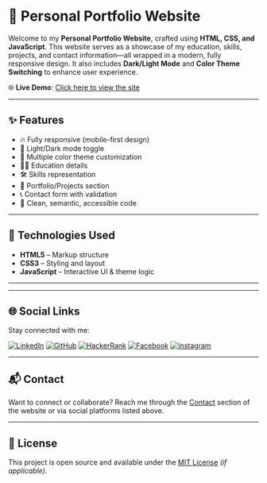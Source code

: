 # 💼 Personal Portfolio Website

Welcome to my **Personal Portfolio Website**, crafted using **HTML, CSS, and JavaScript**. This website serves as a showcase of my education, skills, projects, and contact information—all wrapped in a modern, fully responsive design. It also includes **Dark/Light Mode** and **Color Theme Switching** to enhance user experience.

🌐 **Live Demo**: [Click here to view the site](https://pawarshekhar709.github.io/Portfolio/)

---

## ✨ Features

- 🔥 Fully responsive (mobile-first design)
- 🌙 Light/Dark mode toggle
- 🎨 Multiple color theme customization
- 🧑‍🎓 Education details
- 🛠️ Skills representation
- 📂 Portfolio/Projects section
- 📞 Contact form with validation
- 📃 Clean, semantic, accessible code

---

## 🚀 Technologies Used

- **HTML5** – Markup structure
- **CSS3** – Styling and layout
- **JavaScript** – Interactive UI & theme logic

---

---

## 🌐 Social Links

Stay connected with me:

<div align="left">

[![LinkedIn](https://img.shields.io/badge/LinkedIn-0077B5?logo=linkedin&logoColor=white)](https://www.linkedin.com/in/shekhar-pawar-80006a1a9)
[![GitHub](https://img.shields.io/badge/GitHub-181717?logo=github&logoColor=white)](https://www.github.com/pawarshekhar709?hr_r=1)
[![HackerRank](https://img.shields.io/badge/HackerRank-2EC866?logo=HackerRank&logoColor=white)](https://www.hackerrank.com/profile/pawarshekhar709)
[![Facebook](https://img.shields.io/badge/Facebook-1877F2?logo=facebook&logoColor=white)](https://www.facebook.com/pawar.shekhar.58)
[![Instagram](https://img.shields.io/badge/Instagram-E4405F?logo=instagram&logoColor=white)](https://www.instagram.com/shekharpawar_1719)

</div>

---

## 📬 Contact

Want to connect or collaborate? Reach me through the [Contact](https://pawarshekhar709.github.io/Portfolio/#contact) section of the website or via social platforms listed above.

---

## 📌 License

This project is open source and available under the [MIT License](LICENSE) _(if applicable)_.

